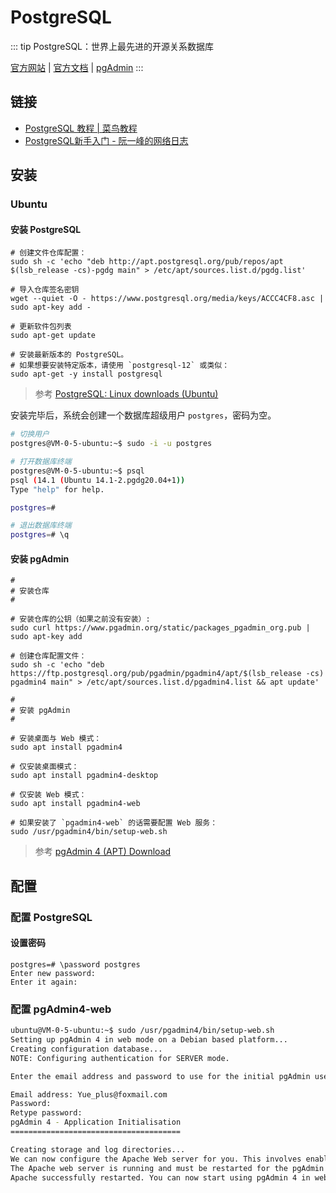 # PostgreSQL

::: tip
PostgreSQL：世界上最先进的开源关系数据库

[官方网站](https://www.postgresql.org/)
| [官方文档](https://www.postgresql.org/docs/)
| [pgAdmin](https://www.pgadmin.org/)
:::

## 链接

- [PostgreSQL 教程 | 菜鸟教程](https://www.runoob.com/postgresql/postgresql-tutorial.html)
- [PostgreSQL新手入门 - 阮一峰的网络日志](https://www.ruanyifeng.com/blog/2013/12/getting_started_with_postgresql.html)

## 安装

### Ubuntu

#### 安装 PostgreSQL

```shell
# 创建文件仓库配置：
sudo sh -c 'echo "deb http://apt.postgresql.org/pub/repos/apt $(lsb_release -cs)-pgdg main" > /etc/apt/sources.list.d/pgdg.list'

# 导入仓库签名密钥
wget --quiet -O - https://www.postgresql.org/media/keys/ACCC4CF8.asc | sudo apt-key add -

# 更新软件包列表
sudo apt-get update

# 安装最新版本的 PostgreSQL。
# 如果想要安装特定版本，请使用 `postgresql-12` 或类似：
sudo apt-get -y install postgresql
```

> 参考 [PostgreSQL: Linux downloads (Ubuntu)](https://www.postgresql.org/download/linux/ubuntu/)

安装完毕后，系统会创建一个数据库超级用户 `postgres`，密码为空。

```bash
# 切换用户
postgres@VM-0-5-ubuntu:~$ sudo -i -u postgres

# 打开数据库终端
postgres@VM-0-5-ubuntu:~$ psql
psql (14.1 (Ubuntu 14.1-2.pgdg20.04+1))
Type "help" for help.

postgres=#

# 退出数据库终端
postgres=# \q
```

#### 安装 pgAdmin

```shell
#
# 安装仓库
#

# 安装仓库的公钥（如果之前没有安装）:
sudo curl https://www.pgadmin.org/static/packages_pgadmin_org.pub | sudo apt-key add

# 创建仓库配置文件：
sudo sh -c 'echo "deb https://ftp.postgresql.org/pub/pgadmin/pgadmin4/apt/$(lsb_release -cs) pgadmin4 main" > /etc/apt/sources.list.d/pgadmin4.list && apt update'

#
# 安装 pgAdmin
#

# 安装桌面与 Web 模式：
sudo apt install pgadmin4

# 仅安装桌面模式：
sudo apt install pgadmin4-desktop

# 仅安装 Web 模式： 
sudo apt install pgadmin4-web 

# 如果安装了 `pgadmin4-web` 的话需要配置 Web 服务：
sudo /usr/pgadmin4/bin/setup-web.sh
```

> 参考 [pgAdmin 4 (APT) Download](https://www.pgadmin.org/download/pgadmin-4-apt/)

## 配置

### 配置 PostgreSQL

#### 设置密码

```postgresql
postgres=# \password postgres
Enter new password:
Enter it again:
```

### 配置 pgAdmin4-web

```bash {1,8-10}
ubuntu@VM-0-5-ubuntu:~$ sudo /usr/pgadmin4/bin/setup-web.sh
Setting up pgAdmin 4 in web mode on a Debian based platform...
Creating configuration database...
NOTE: Configuring authentication for SERVER mode.

Enter the email address and password to use for the initial pgAdmin user account:

Email address: Yue_plus@foxmail.com
Password:
Retype password:
pgAdmin 4 - Application Initialisation
======================================

Creating storage and log directories...
We can now configure the Apache Web server for you. This involves enabling the wsgi module and configuring the pgAdmin 4 application to mount at /pgadmin4. Do you wish to continue (y/n)? y
The Apache web server is running and must be restarted for the pgAdmin 4 installation to complete. Continue (y/n)? y
Apache successfully restarted. You can now start using pgAdmin 4 in web mode at http://127.0.0.1/pgadmin4
```
